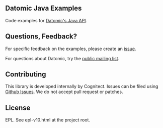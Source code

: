 ## Datomic Java Examples

Code examples for [Datomic's Java API](http://docs.datomic.com/javadoc/index.html).

## Questions, Feedback?

For specific feedback on the examples, please create an
[issue](https://github.com/Datomic/datomic-java-examples/issues). 

For questions about Datomic, try the [public mailing
list](http://groups.google.com/group/datomic).

## Contributing

This library is developed internally by Cognitect. Issues can be filed using
[Github Issues](https://github.com/Datomic/datomic-java-examples/issues). We do
not accept pull request or patches.

## License

EPL. See epl-v10.html at the project root.
